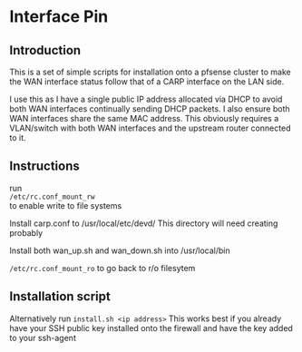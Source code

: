 Interface Pin
=============

Introduction
------------

This is a set of simple scripts for installation onto a pfsense
cluster to make the WAN interface status follow that of a CARP
interface on the LAN side.

I use this as I have a single public IP address allocated via DHCP to
avoid both WAN interfaces continually sending DHCP packets.  I also
ensure both WAN interfaces share the same MAC address.  This obviously
requires a VLAN/switch with both WAN interfaces and the upstream
router connected to it.



Instructions
------------

run  
`/etc/rc.conf_mount_rw`  
to enable write to file systems

Install carp.conf to /usr/local/etc/devd/
This directory will need
creating probably

Install both wan_up.sh and wan_down.sh into /usr/local/bin


`/etc/rc.conf_mount_ro`
to go back to r/o filesytem

Installation script
-------------------

Alternatively run
`install.sh <ip address>`
This works best if you already have your SSH public key installed onto
the firewall and have the key added to your ssh-agent
